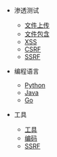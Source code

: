 <!-- docs/_sidebar.md -->

* 渗透测试
  * [文件上传](/docs/渗透测试/文件上传/)
  * [文件包含](/docs/渗透测试/文件包含/)
  * [XSS](/docs/渗透测试/XSS/)
  * [CSRF](/docs/渗透测试/CSRF/)
  * [SSRF](/docs/渗透测试/SSRF/)

* 编程语言
  * [Python](/docs/编程语言/Python/)
  * [Java](/docs/编程语言/Java/)
  * [Go](/docs/编程语言/Go/)

* 工具
  * [工具](/docs/工具/XSS/)
  * [编码](/docs/渗透测试/CSRF/)
  * [SSRF](/docs/渗透测试/SSRF/)
